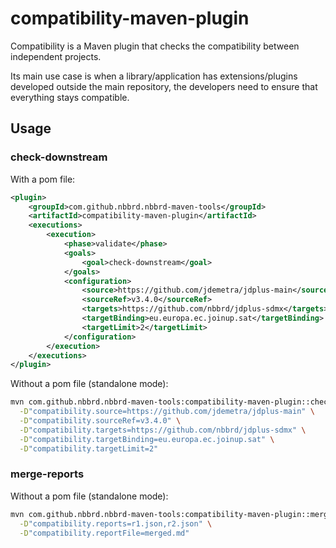# compatibility-maven-plugin

Compatibility is a Maven plugin that checks the compatibility between independent projects.

Its main use case is when a library/application has extensions/plugins developed outside the main repository, the developers need to ensure that everything stays compatible.

## Usage

### check-downstream

With a pom file:

```xml
<plugin>
    <groupId>com.github.nbbrd.nbbrd-maven-tools</groupId>
    <artifactId>compatibility-maven-plugin</artifactId>
    <executions>
        <execution>
            <phase>validate</phase>
            <goals>
                <goal>check-downstream</goal>
            </goals>
            <configuration>
                <source>https://github.com/jdemetra/jdplus-main</source>
                <sourceRef>v3.4.0</sourceRef>
                <targets>https://github.com/nbbrd/jdplus-sdmx</targets>
                <targetBinding>eu.europa.ec.joinup.sat</targetBinding>
                <targetLimit>2</targetLimit>
            </configuration>
        </execution>
    </executions>
</plugin>
```

Without a pom file (standalone mode):

```bash
mvn com.github.nbbrd.nbbrd-maven-tools:compatibility-maven-plugin::check-downstream \
  -D"compatibility.source=https://github.com/jdemetra/jdplus-main" \
  -D"compatibility.sourceRef=v3.4.0" \
  -D"compatibility.targets=https://github.com/nbbrd/jdplus-sdmx" \
  -D"compatibility.targetBinding=eu.europa.ec.joinup.sat" \
  -D"compatibility.targetLimit=2"
```

### merge-reports

Without a pom file (standalone mode):

```bash
mvn com.github.nbbrd.nbbrd-maven-tools:compatibility-maven-plugin::merge-reports \
  -D"compatibility.reports=r1.json,r2.json" \
  -D"compatibility.reportFile=merged.md"
```
